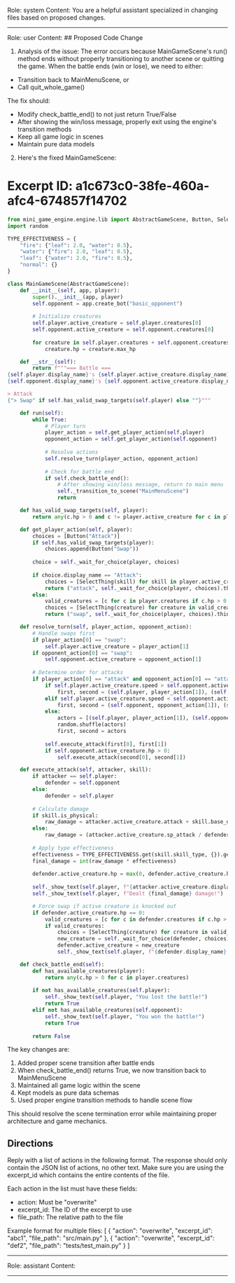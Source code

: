 Role: system
Content: You are a helpful assistant specialized in changing files based on proposed changes.
__________________
Role: user
Content: ## Proposed Code Change
1. Analysis of the issue:
The error occurs because MainGameScene's run() method ends without properly transitioning to another scene or quitting the game. When the battle ends (win or lose), we need to either:
- Transition back to MainMenuScene, or 
- Call quit_whole_game()

The fix should:
- Modify check_battle_end() to not just return True/False
- After showing the win/loss message, properly exit using the engine's transition methods
- Keep all game logic in scenes
- Maintain pure data models

2. Here's the fixed MainGameScene:

# Excerpt ID: a1c673c0-38fe-460a-afc4-674857f14702
```python main_game/scenes/main_game_scene.py
from mini_game_engine.engine.lib import AbstractGameScene, Button, SelectThing
import random

TYPE_EFFECTIVENESS = {
    "fire": {"leaf": 2.0, "water": 0.5},
    "water": {"fire": 2.0, "leaf": 0.5},
    "leaf": {"water": 2.0, "fire": 0.5},
    "normal": {}
}

class MainGameScene(AbstractGameScene):
    def __init__(self, app, player):
        super().__init__(app, player)
        self.opponent = app.create_bot("basic_opponent")
        
        # Initialize creatures
        self.player.active_creature = self.player.creatures[0]
        self.opponent.active_creature = self.opponent.creatures[0]
        
        for creature in self.player.creatures + self.opponent.creatures:
            creature.hp = creature.max_hp

    def __str__(self):
        return f"""=== Battle ===
{self.player.display_name}'s {self.player.active_creature.display_name}: {self.player.active_creature.hp}/{self.player.active_creature.max_hp} HP
{self.opponent.display_name}'s {self.opponent.active_creature.display_name}: {self.opponent.active_creature.hp}/{self.opponent.active_creature.max_hp} HP

> Attack
{"> Swap" if self.has_valid_swap_targets(self.player) else ""}"""

    def run(self):
        while True:
            # Player turn
            player_action = self.get_player_action(self.player)
            opponent_action = self.get_player_action(self.opponent)
            
            # Resolve actions
            self.resolve_turn(player_action, opponent_action)
            
            # Check for battle end
            if self.check_battle_end():
                # After showing win/loss message, return to main menu
                self._transition_to_scene("MainMenuScene")
                return

    def has_valid_swap_targets(self, player):
        return any(c.hp > 0 and c != player.active_creature for c in player.creatures)

    def get_player_action(self, player):
        choices = [Button("Attack")]
        if self.has_valid_swap_targets(player):
            choices.append(Button("Swap"))
        
        choice = self._wait_for_choice(player, choices)
        
        if choice.display_name == "Attack":
            choices = [SelectThing(skill) for skill in player.active_creature.skills]
            return ("attack", self._wait_for_choice(player, choices).thing)
        else:
            valid_creatures = [c for c in player.creatures if c.hp > 0 and c != player.active_creature]
            choices = [SelectThing(creature) for creature in valid_creatures]
            return ("swap", self._wait_for_choice(player, choices).thing)

    def resolve_turn(self, player_action, opponent_action):
        # Handle swaps first
        if player_action[0] == "swap":
            self.player.active_creature = player_action[1]
        if opponent_action[0] == "swap":
            self.opponent.active_creature = opponent_action[1]
            
        # Determine order for attacks
        if player_action[0] == "attack" and opponent_action[0] == "attack":
            if self.player.active_creature.speed > self.opponent.active_creature.speed:
                first, second = (self.player, player_action[1]), (self.opponent, opponent_action[1])
            elif self.player.active_creature.speed < self.opponent.active_creature.speed:
                first, second = (self.opponent, opponent_action[1]), (self.player, player_action[1])
            else:
                actors = [(self.player, player_action[1]), (self.opponent, opponent_action[1])]
                random.shuffle(actors)
                first, second = actors
                
            self.execute_attack(first[0], first[1])
            if self.opponent.active_creature.hp > 0:
                self.execute_attack(second[0], second[1])

    def execute_attack(self, attacker, skill):
        if attacker == self.player:
            defender = self.opponent
        else:
            defender = self.player
            
        # Calculate damage
        if skill.is_physical:
            raw_damage = attacker.active_creature.attack + skill.base_damage - defender.active_creature.defense
        else:
            raw_damage = (attacker.active_creature.sp_attack / defender.active_creature.sp_defense) * skill.base_damage
            
        # Apply type effectiveness
        effectiveness = TYPE_EFFECTIVENESS.get(skill.skill_type, {}).get(defender.active_creature.creature_type, 1.0)
        final_damage = int(raw_damage * effectiveness)
        
        defender.active_creature.hp = max(0, defender.active_creature.hp - final_damage)
        
        self._show_text(self.player, f"{attacker.active_creature.display_name} used {skill.display_name}!")
        self._show_text(self.player, f"Dealt {final_damage} damage!")

        # Force swap if active creature is knocked out
        if defender.active_creature.hp == 0:
            valid_creatures = [c for c in defender.creatures if c.hp > 0]
            if valid_creatures:
                choices = [SelectThing(creature) for creature in valid_creatures]
                new_creature = self._wait_for_choice(defender, choices).thing
                defender.active_creature = new_creature
                self._show_text(self.player, f"{defender.display_name} sent out {new_creature.display_name}!")

    def check_battle_end(self):
        def has_available_creatures(player):
            return any(c.hp > 0 for c in player.creatures)
            
        if not has_available_creatures(self.player):
            self._show_text(self.player, "You lost the battle!")
            return True
        elif not has_available_creatures(self.opponent):
            self._show_text(self.player, "You won the battle!")
            return True
            
        return False
```

The key changes are:
1. Added proper scene transition after battle ends
2. When check_battle_end() returns True, we now transition back to MainMenuScene
3. Maintained all game logic within the scene
4. Kept models as pure data schemas
5. Used proper engine transition methods to handle scene flow

This should resolve the scene termination error while maintaining proper architecture and game mechanics.

## Directions
Reply with a list of actions in the following format. The response should only contain the JSON list of actions, no other text.
Make sure you are using the excerpt_id which contains the entire contents of the file.

Each action in the list must have these fields:
- action: Must be "overwrite"
- excerpt_id: The ID of the excerpt to use
- file_path: The relative path to the file

Example format for multiple files:
[
    {
        "action": "overwrite",
        "excerpt_id": "abc1",
        "file_path": "src/main.py"
    },
    {
        "action": "overwrite",
        "excerpt_id": "def2",
        "file_path": "tests/test_main.py"
    }
]
__________________
Role: assistant
Content: 
__________________
